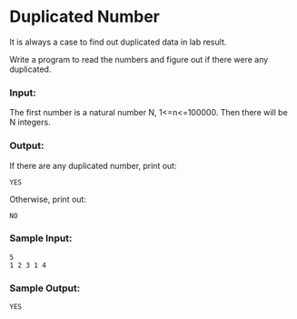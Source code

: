 # Duplicated Number

It is always a case to find out duplicated data in lab result.

Write a program to read the numbers and figure out if there were any duplicated.

### Input:

The first number is a natural number N, 1<=n<=100000. Then there will be N integers.

### Output:

If there are any duplicated number, print out:

```
YES
```

Otherwise, print out:

```
NO
```

### Sample Input:

```in
5
1 2 3 1 4
```

### Sample Output:

```out
YES
```
